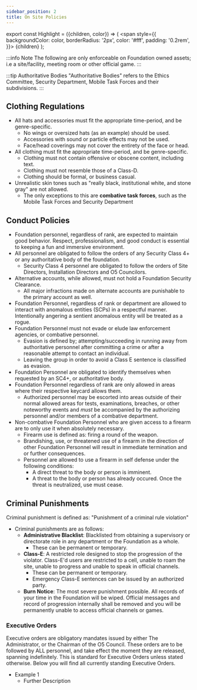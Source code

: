 ```yaml
---
sidebar_position: 2
title: On Site Policies
---
```


export const Highlight = ({children, color}) => (
<span
style={{
      backgroundColor: color,
      borderRadius: '2px',
      color: '#fff',
      padding: '0.2rem',
    }}>
{children}
</span>
);

:::info Note
The following are only enforceable on Foundation owned assets; i.e a site/facility, meeting room or other official game.
:::

:::tip Authoritative Bodies
"Authoritative Bodies" refers to the <Highlight color="#3d9c1a">Ethics Committee</Highlight>, <Highlight color="#7a7d80">Security Department</Highlight>, <Highlight color="#3269a8">Mobile Task Forces</Highlight> and their subdivisions.
:::

## Clothing Regulations

- All hats and accessories must fit the appropriate time-period, and be genre-specific.
    - No wings or oversized hats (as an example) should be used.
    - Accessories with sound or particle effects may not be used.
    - Face/head coverings may not cover the entirety of the face or head.
- All clothing must fit the appropriate time-period, and be genre-specific.
    - Clothing must not contain offensive or obscene content, including text.
    - Clothing must not resemble those of a Class-D.
    - Clothing should be formal, or business casual.
- Unrealistic skin tones such as "really black, institutional white, and stone gray" are not allowed.
    - The only exceptions to this are **combative task forces**, such as the <Highlight color="#3269a8">Mobile Task Forces</Highlight> and <Highlight color="#7a7d80">Security Department</Highlight>

## Conduct Policies

- Foundation personnel, regardless of rank, are expected to maintain good behavior. Respect, professionalism, and good conduct is essential to keeping a fun and immersive environment.
- All personnel are obligated to follow the orders of any Security Class 4+ or any authoritative body of the foundation.
    - Security Class 4 personnel are obligated to follow the orders of Site Directors, Installation Directors and O5 Councilors.
- Alternative accounts, while allowed, must not hold a Foundation Security Clearance.
    - All major infractions made on alternate accounts are punishable to the primary account as well.
- Foundation Personnel, regardless of rank or department are allowed to interact with anomalous entities (SCPs) in a respectful manner. Intentionally angering a sentient anomalous entity will be treated as a rogue.
- Foundation Personnel must not evade or elude law enforcement agencies, or combative personnel.
    - Evasion is defined by; attempting/succeeding in running away from authoritative personnel after committing a crime or after a reasonable attempt to contact an individual.
    - Leaving the group in order to avoid a Class E sentence is classified as evasion.
- Foundation Personnel are obligated to identify themselves when requested by an SC4+, or authoritative body.
- Foundation Personnel regardless of rank are only allowed in areas where their respective keycard allows them.
    - Authorized personnel may be escorted into areas outside of their normal allowed areas for tests, examinations, breaches, or other noteworthy events and *must* be accompanied by the authorizing personnel and/or members of a combative department.
- Non-combative Foundation Personnel who are given access to a firearm are to only use it when absolutely necessary. 
    - Firearm use is defined as: firing a round of the weapon.
    - Brandishing, use, or threatened use of a firearm in the direction of other Foundation Personnel will result in immediate termination and or further consequences. 
    - Personnel are allowed to use a firearm in self defense under the following conditions:
        - A direct threat to the body or person is imminent.
        - A threat to the body or person has already occured. Once the threat is neutralized, use must cease.

## Criminal Punishments

Criminal punishment is defined as: "Punishment of a criminal rule violation"


- Criminal punishments are as follows:
    - **Administrative Blacklist**: Blacklisted from obtaining a supervisory or directorate role in any department or the Foundation as a whole.
        - These can be permanent or temporary.
    - **Class-E**: A restricted role designed to stop the progression of the violator. Class-E'd users are restricted to a cell, unable to roam the site, unable to progress and unable to speak in official channels.
        - These can be permanent or temporary.
        - Emergency Class-E sentences can be issued by an authorized party.
    - **Burn Notice**: The most severe punishment possible. All records of your time in the Foundation will be wiped. Official messages and record of progression internally shall be removed and you will be permanently unable to access official channels or games.

### Executive Orders

Executive orders are obligatory mandates issued by either The Administrator, or the Chairman of the O5 Council. These orders are to be followed by ALL personnel, and take effect the moment they are released, spanning indefinitely. This is standard for Executive Orders unless stated otherwise. Below you will find all currently standing Executive Orders.

- Example 1
    - Further Description
